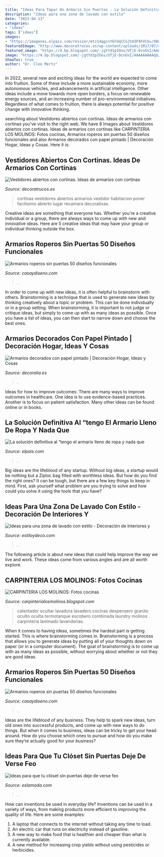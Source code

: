 ```yaml
---
title: "Ideas Para Tapar Un Armario Sin Puertas - La Solución Definitiva Al “tengo El Armario Lleno De Ropa Y Nada Que"
description: "Ideas para una zona de lavado con estilo"
date: "2023-04-13"
categories:
- "ideas"
tags: ["ideas"]
images:
- "https://imagenes.elpais.com/resizer/mtz14qgcnYkFdqCCGJtH3P4hVCU=/980x0/arc-anglerfish-eu-central-1-prod-prisa.s3.amazonaws.com/public/FPDSIESEJA5H7F5NGKIUNZJUQE.jpg"
featuredImage: "http://www.decoratrucos.es/wp-content/uploads/2017/07/vestidores-abiertos-con-cortinas-5.jpg"
featured_image: "https://4.bp.blogspot.com/-jgtYd1pIOos/UTjE-DcnGvI/AAAAAAAAAqU/BpW0JekMjsw/s1600/8+%25282%2529.JPG"
image: "https://4.bp.blogspot.com/-jgtYd1pIOos/UTjE-DcnGvI/AAAAAAAAAqU/BpW0JekMjsw/s1600/8+%25282%2529.JPG"
ShowToc: true
author: "Dr. Cleo Mertz"
---
```



In 2022, several new and exciting ideas for the world are expected to come into fruition. Some of these include a more sustainable economy, more autonomous vehicles, and advancements in artificial intelligence. Other ideas include a move towards more open borders, a focus on renewable energy sources, and an increasing number of pro-environmental initiatives. Regardless of what comes to fruition, there is always potential for positive change with innovative thinking.

	

		
searching about Vestidores abiertos con cortinas. Ideas de armarios con cortinas you've visit to the right web. We have 8 Images about Vestidores abiertos con cortinas. Ideas de armarios con cortinas like CARPINTERIA LOS MOLINOS: Fotos cocinas, Armarios roperos sin puertas 50 diseños funcionales and also Armarios decorados con papel pintado | Decoración Hogar, Ideas y Cosas. Here it is:
		
    
## Vestidores Abiertos Con Cortinas. Ideas De Armarios Con Cortinas

<img loading=lazy src="http://www.decoratrucos.es/wp-content/uploads/2017/07/vestidores-abiertos-con-cortinas-5.jpg" onerror="this.onerror=null;this.src='https://tse1.mm.bing.net/th?id=OIP.QJm2NW_PnR9rm0cVAC29hQHaEC&amp;pid=15.1';" alt="Vestidores abiertos con cortinas. Ideas de armarios con cortinas">

_Source: decoratrucos.es_

>cortinas vestidores abiertos armarios vestidor habitacion poner facilisimo abierto lugar recamara decorativas. 

	

Creative ideas are something that everyone has. Whether you're a creative individual or a group, there are always ways to come up with new and innovative ideas. Here are 5 creative ideas that may have your group or individual thinking outside the box.

    
## Armarios Roperos Sin Puertas 50 Diseños Funcionales

<img loading=lazy src="https://casaydiseno.com/wp-content/uploads/2016/02/armarios-roperos-estantes-abiertos-madera-1.jpg" onerror="this.onerror=null;this.src='https://tse1.mm.bing.net/th?id=OIP.zX-87sOSR9CbOMj8MGcMawHaEe&amp;pid=15.1';" alt="Armarios roperos sin puertas 50 diseños funcionales">

_Source: casaydiseno.com_

>. 

	

In order to come up with new ideas, it is often helpful to brainstorm with others. Brainstorming is a technique that is used to generate new ideas by thinking creatively about a topic or problem. This can be done individually or in a group setting. When brainstorming, it is important to not judge or critique ideas, but simply to come up with as many ideas as possible. Once you have a list of ideas, you can then start to narrow down and choose the best ones.

    
## Armarios Decorados Con Papel Pintado | Decoración Hogar, Ideas Y Cosas

<img loading=lazy src="http://www.decoralia.es/wp-content/uploads/armarios-papel-pintado-6.jpg..jpg" onerror="this.onerror=null;this.src='https://tse4.mm.bing.net/th?id=OIP.RnQZhl-XTX6JmPzp7hcc7AHaMQ&amp;pid=15.1';" alt="Armarios decorados con papel pintado | Decoración Hogar, Ideas y Cosas">

_Source: decoralia.es_

>. 

	

Ideas for how to improve outcomes:
There are many ways to improve outcomes in healthcare. One idea is to use evidence-based practices. Another is to focus on patient satisfaction. Many other ideas can be found online or in books.

    
## La Solución Definitiva Al “tengo El Armario Lleno De Ropa Y Nada Que

<img loading=lazy src="https://imagenes.elpais.com/resizer/mtz14qgcnYkFdqCCGJtH3P4hVCU=/980x0/arc-anglerfish-eu-central-1-prod-prisa.s3.amazonaws.com/public/FPDSIESEJA5H7F5NGKIUNZJUQE.jpg" onerror="this.onerror=null;this.src='https://tse1.mm.bing.net/th?id=OIP.YRt1eF0hmPqqFc8io_lS4gHaEZ&amp;pid=15.1';" alt="La solución definitiva al “tengo el armario lleno de ropa y nada que">

_Source: elpais.com_

>. 

	

Big ideas are the lifeblood of any startup. Without big ideas, a startup would be nothing but a Ziploc bag filled with worthless ideas. But how do you find the right ones? It can be tough, but there are a few key things to keep in mind. First, ask yourself what problem are you trying to solve and how could you solve it using the tools that you have?

    
## Ideas Para Una Zona De Lavado Con Estilo - Decoración De Interiores Y

<img loading=lazy src="https://www.estiloydeco.com/wp-content/uploads/2016/08/zona-de-lavado-3.jpg" onerror="this.onerror=null;this.src='https://tse2.mm.bing.net/th?id=OIP.nU6-FS_6HxtQlirEjLa8eQHaK3&amp;pid=15.1';" alt="Ideas para una zona de lavado con estilo - Decoración de Interiores y">

_Source: estiloydeco.com_

>. 

	

The following article is about new ideas that could help improve the way we live and work. These ideas come from various angles and are all worth explore.

    
## CARPINTERIA LOS MOLINOS: Fotos Cocinas

<img loading=lazy src="https://4.bp.blogspot.com/-jgtYd1pIOos/UTjE-DcnGvI/AAAAAAAAAqU/BpW0JekMjsw/s1600/8+%25282%2529.JPG" onerror="this.onerror=null;this.src='https://tse4.mm.bing.net/th?id=OIP.8147aSQbjMKn1ZLf4VDYQAHaJ4&amp;pid=15.1';" alt="CARPINTERIA LOS MOLINOS: Fotos cocinas">

_Source: carpinterialosmolinos.blogspot.com_

>calentador ocultar lavadora lavadero cocinas despensero granito oculto oculta termotanque escobero combinada laundry molinos carpinteria laminado lavanderias. 

	

When it comes to having ideas, sometimes the hardest part is getting started. This is where brainstorming comes in. Brainstorming is a process that allows you to generate ideas by putting all of your thoughts down on paper (or in a computer document). The goal of brainstorming is to come up with as many ideas as possible, without worrying about whether or not they are good ideas.

    
## Armarios Roperos Sin Puertas 50 Diseños Funcionales

<img loading=lazy src="https://casaydiseno.com/wp-content/uploads/2016/02/armario-sin-puertas-clasico-diseno-italiano-1.jpg" onerror="this.onerror=null;this.src='https://tse3.mm.bing.net/th?id=OIP.zctgL-Ni1QgEqKSg65VkDAHaF0&amp;pid=15.1';" alt="Armarios roperos sin puertas 50 diseños funcionales">

_Source: casaydiseno.com_

>. 

	

Ideas are the lifeblood of any business. They help to spark new ideas, turn old ones into successful products, and come up with new ways to do things. But when it comes to business, ideas can be tricky to get your head around. How do you choose which ones to pursue and how do you make sure they’re actually good for your business?

    
## Ideas Para Que Tu Clóset Sin Puertas Deje De Verse Feo

<img loading=lazy src="https://eslamoda.com/wp-content/uploads/sites/2/2018/07/closet-con-cortina-600x600.jpg" onerror="this.onerror=null;this.src='https://tse4.mm.bing.net/th?id=OIP.KjQjF4bz3y7qXqnv1qudqQHaHa&amp;pid=15.1';" alt="Ideas para que tu clóset sin puertas deje de verse feo">

_Source: eslamoda.com_

>. 

	

How can inventions be used in everyday life?
Inventions can be used in a variety of ways, from making products more efficient to improving the quality of life. Here are some examples: 
1. A laptop that connects to the internet without taking any time to load. 
2. An electric car that runs on electricity instead of gasoline. 
3. A new way to make food that is healthier and cheaper than what is currently available. 
4. A new method for increasing crop yields without using pesticides or herbicides.

